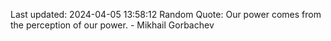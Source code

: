 Last updated: 2024-04-05 13:58:12
Random Quote: Our power comes from the perception of our power. - Mikhail Gorbachev